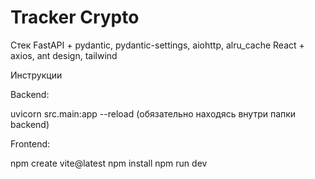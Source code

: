 ﻿# Tracker Crypto
Стек
FastAPI + pydantic, pydantic-settings, aiohttp, alru_cache
React + axios, ant design, tailwind

Инструкции

Backend:

uvicorn src.main:app --reload (обязательно находясь внутри папки backend)

Frontend:

npm create vite@latest
npm install
npm run dev
